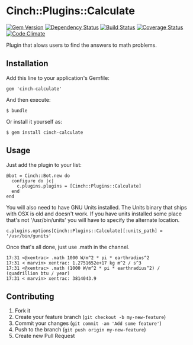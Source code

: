 # Cinch::Plugins::Calculate

[![Gem Version](https://badge.fury.io/rb/cinch-calculate.png)](http://badge.fury.io/rb/cinch-calculate)
[![Dependency Status](https://gemnasium.com/bhaberer/cinch-calculate.png)](https://gemnasium.com/bhaberer/cinch-calculate)
[![Build Status](https://travis-ci.org/bhaberer/cinch-calculate.png?branch=master)](https://travis-ci.org/bhaberer/cinch-calculate)
[![Coverage Status](https://coveralls.io/repos/bhaberer/cinch-calculate/badge.png?branch=master)](https://coveralls.io/r/bhaberer/cinch-calculate?branch=master)
[![Code Climate](https://codeclimate.com/github/bhaberer/cinch-calculate.png)](https://codeclimate.com/github/bhaberer/cinch-calculate)

Plugin that alows users to find the answers to math problems.

## Installation

Add this line to your application's Gemfile:

    gem 'cinch-calculate'

And then execute:

    $ bundle

Or install it yourself as:

    $ gem install cinch-calculate

## Usage

Just add the plugin to your list:

    @bot = Cinch::Bot.new do
      configure do |c|
        c.plugins.plugins = [Cinch::Plugins::Calculate]
      end
    end

You will also need to have GNU Units installed. The Units binary that
ships with OSX is old and doesn't work. If you have units installed
some place that's not '/usr/bin/units' you will have to specify the
alternate location.

    c.plugins.options[Cinch::Plugins::Calculate][:units_path] = '/usr/bin/gunits'

Once that's all done, just use .math in the channel.

    17:31 <@xentrac> .math 1000 W/m^2 * pi * earthradius^2
    17:31 < marvin> xentrac: 1.2751652e+17 kg m^2 / s^3
    17:31 <@xentrac> .math (1000 W/m^2 * pi * earthradius^2) / (quadrillion btu / year)
    17:31 < marvin> xentrac: 3814043.9


## Contributing

1. Fork it
2. Create your feature branch (`git checkout -b my-new-feature`)
3. Commit your changes (`git commit -am 'Add some feature'`)
4. Push to the branch (`git push origin my-new-feature`)
5. Create new Pull Request

